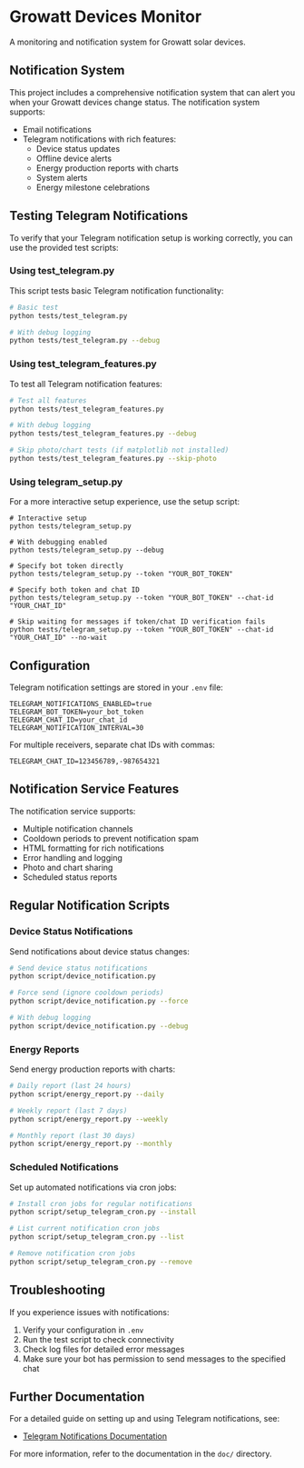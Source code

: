 # Growatt Devices Monitor

A monitoring and notification system for Growatt solar devices.

## Notification System

This project includes a comprehensive notification system that can alert you when your Growatt devices change status. The notification system supports:

- Email notifications
- Telegram notifications with rich features:
  - Device status updates
  - Offline device alerts
  - Energy production reports with charts
  - System alerts
  - Energy milestone celebrations

## Testing Telegram Notifications

To verify that your Telegram notification setup is working correctly, you can use the provided test scripts:

### Using test_telegram.py

This script tests basic Telegram notification functionality:

```bash
# Basic test
python tests/test_telegram.py

# With debug logging
python tests/test_telegram.py --debug
```

### Using test_telegram_features.py

To test all Telegram notification features:

```bash
# Test all features
python tests/test_telegram_features.py

# With debug logging
python tests/test_telegram_features.py --debug

# Skip photo/chart tests (if matplotlib not installed)
python tests/test_telegram_features.py --skip-photo
```

### Using telegram_setup.py

For a more interactive setup experience, use the setup script:

```
# Interactive setup
python tests/telegram_setup.py

# With debugging enabled
python tests/telegram_setup.py --debug

# Specify bot token directly
python tests/telegram_setup.py --token "YOUR_BOT_TOKEN"

# Specify both token and chat ID
python tests/telegram_setup.py --token "YOUR_BOT_TOKEN" --chat-id "YOUR_CHAT_ID"

# Skip waiting for messages if token/chat ID verification fails
python tests/telegram_setup.py --token "YOUR_BOT_TOKEN" --chat-id "YOUR_CHAT_ID" --no-wait
```

## Configuration

Telegram notification settings are stored in your `.env` file:

```
TELEGRAM_NOTIFICATIONS_ENABLED=true
TELEGRAM_BOT_TOKEN=your_bot_token
TELEGRAM_CHAT_ID=your_chat_id
TELEGRAM_NOTIFICATION_INTERVAL=30
```

For multiple receivers, separate chat IDs with commas:

```
TELEGRAM_CHAT_ID=123456789,-987654321
```

## Notification Service Features

The notification service supports:

- Multiple notification channels
- Cooldown periods to prevent notification spam
- HTML formatting for rich notifications
- Error handling and logging
- Photo and chart sharing
- Scheduled status reports

## Regular Notification Scripts

### Device Status Notifications

Send notifications about device status changes:

```bash
# Send device status notifications
python script/device_notification.py

# Force send (ignore cooldown periods)
python script/device_notification.py --force

# With debug logging
python script/device_notification.py --debug
```

### Energy Reports

Send energy production reports with charts:

```bash
# Daily report (last 24 hours)
python script/energy_report.py --daily

# Weekly report (last 7 days)
python script/energy_report.py --weekly

# Monthly report (last 30 days)
python script/energy_report.py --monthly
```

### Scheduled Notifications

Set up automated notifications via cron jobs:

```bash
# Install cron jobs for regular notifications
python script/setup_telegram_cron.py --install

# List current notification cron jobs
python script/setup_telegram_cron.py --list

# Remove notification cron jobs
python script/setup_telegram_cron.py --remove
```

## Troubleshooting

If you experience issues with notifications:

1. Verify your configuration in `.env`
2. Run the test script to check connectivity
3. Check log files for detailed error messages
4. Make sure your bot has permission to send messages to the specified chat

## Further Documentation

For a detailed guide on setting up and using Telegram notifications, see:

- [Telegram Notifications Documentation](./TELEGRAM_NOTIFICATIONS.md)

For more information, refer to the documentation in the `doc/` directory.
